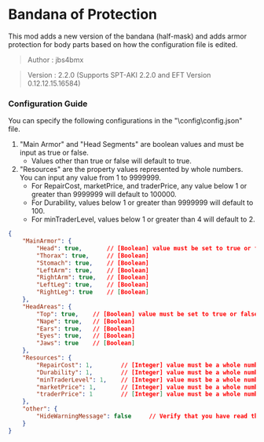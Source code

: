 # Bandana of Protection

This mod adds a new version of the bandana (half-mask) and adds armor protection for body parts based on how the configuration file is edited.

>Author  : jbs4bmx

>Version : 2.2.0 (Supports SPT-AKI 2.2.0 and EFT Version 0.12.12.15.16584)



### Configuration Guide

You can specify the following configurations in the "\config\config.json" file.
1. "Main Armor" and "Head Segments" are boolean values and must be input as true or false.
   - Values other than true or false will default to true.
2. "Resources" are the property values represented by whole numbers. You can input any value from 1 to 9999999.
   - For RepairCost, marketPrice, and traderPrice, any value below 1 or greater than 9999999 will default to 100000.
   - For Durability, values below 1 or greater than 9999999 will default to 100.
   - For minTraderLevel, values below 1 or greater than 4 will default to 2.

``` json
{
    "MainArmor": {
        "Head": true,       // [Boolean] value must be set to true or false - true = enabled.
        "Thorax": true,     // [Boolean]
        "Stomach": true,    // [Boolean]
        "LeftArm": true,    // [Boolean]
        "RightArm": true,   // [Boolean]
        "LeftLeg": true,    // [Boolean]
        "RightLeg": true    // [Boolean]
    },
    "HeadAreas": {
        "Top": true,    // [Boolean] value must be set to true or false - true = enabled.
        "Nape": true,   // [Boolean]
        "Ears": true,   // [Boolean]
        "Eyes": true,   // [Boolean]
        "Jaws": true    // [Boolean]
    },
    "Resources": {
        "RepairCost": 1,        // [Integer] value must be a whole number - Sets the cost to repair the item. (1-9999999)
        "Durability": 1,        // [Integer] value must be a whole number - Sets the durability amount of the item. (1-9999999)
        "minTraderLevel": 1,    // [Integer] value must be a whole number - Sets the minimum required trader level to acquire this item. (1-4)
        "marketPrice": 1,       // [Integer] value must be a whole number - Sets the Flea Market price of the item. (1-9999999)
        "traderPrice": 1        // [Integer] value must be a whole number - Sets the Ragman price of the item. (1-9999999)
    },
    "other": {
        "HideWarningMessage": false     // Verify that you have read this document and the configuration file.
    }
}
```